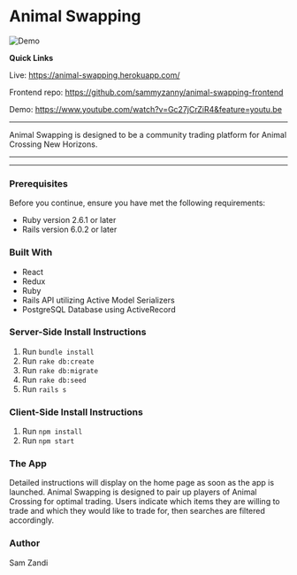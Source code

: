# Animal Swapping
![Demo](https://github.com/sammyzanny/animal-swapping-backend/blob/master/Screen%20Recording%202020-05-29%20at%203.41.35%20AM.gif?raw=true)

**Quick Links**

Live: https://animal-swapping.herokuapp.com/

Frontend repo: https://github.com/sammyzanny/animal-swapping-frontend

Demo: https://www.youtube.com/watch?v=Gc27jCrZiR4&feature=youtu.be

***
Animal Swapping is designed to be a community trading platform for Animal Crossing New Horizons.
***
***
### Prerequisites
Before you continue, ensure you have met the following requirements:
- Ruby version 2.6.1 or later
- Rails version 6.0.2 or later



### Built With
- React
- Redux
- Ruby
- Rails API utilizing Active Model Serializers
- PostgreSQL Database using ActiveRecord

### Server-Side Install Instructions
1. Run `bundle install`
2. Run `rake db:create`
3. Run `rake db:migrate`
4. Run `rake db:seed`
5. Run `rails s`

### Client-Side Install Instructions
1. Run `npm install`
2. Run `npm start`

### The App
Detailed instructions will display on the home page as soon as the app is launched. Animal Swapping is designed to pair up players of Animal Crossing for optimal trading. Users indicate which items they are willing to trade and which they would like to trade for, then searches are filtered accordingly.

### Author
Sam Zandi
